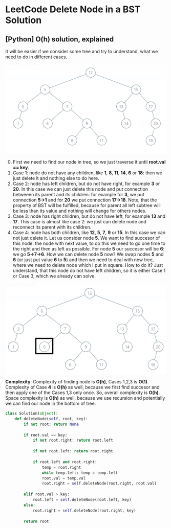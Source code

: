 # LeetCode Delete Node in a BST Solution 

## [Python] O(h) solution, explained

It will be easier if we consider some tree and try to understand, what we need to do in different cases.

![sol1](images/sol1.png)

0. First we need to find our node in tree, so we just traverse it until **root.val == key**.
1. Case 1: node do not have any children, like **1**, **8**, **11**, **14**, **6** or **18**: then we just delete it and nothing else to do here.
2. Case 2: node has left children, but do not have right, for example **3** or **20**. In this case we can just delete this node and put connection betweeen its parent and its children: for example for **3**, we put connection **5->1** and for **20** we put connection **17->18**. Note, that the property of BST will be fulfilled, because for parent all left subtree will be less than its value and nothing will change for others nodes.
3. Case 3: node has right children, but do not have left, for example **13** and **17**. This case is almost like case 2: we just can delete node and reconnect its parent with its children.
4. Case 4: node has both children, like **12**, **5**, **7**, **9** or **15**. In this case we can not just delete it. Let us consider node **5**. We want to find succesor of this node: the node with next value, to do this we need to go one time to the right and then as left as possible. For node **5** our succesor will be **6**: we go **5->7->6**. How we can delete node **5** now? We swap nodes **5** and **6** (or just put value **6** to **5**) and then we need to deal with new tree, where we need to delete node which I put in square. How to do it? Just understand, that this node do not have left children, so it is either Case 1 or Case 3, which we already can solve.

![sol2](images/sol2.png)

**Complexity**: Complexity of finding node is **O(h)**, Cases 1,2,3 is **O(1)**. Complexity of Case **4** is **O(h)** as well, because we first find succesor and then apply one of the Cases 1,3 only once. So, overall complexity is **O(h)**. Space complexity is **O(h)** as well, because we use recursion and potentially we can find our node in the bottom of tree.
```python
class Solution(object):
    def deleteNode(self, root, key):
        if not root: return None
        
        if root.val == key:
            if not root.right: return root.left
            
            if not root.left: return root.right
            
            if root.left and root.right:
                temp = root.right
                while temp.left: temp = temp.left
                root.val = temp.val
                root.right = self.deleteNode(root.right, root.val)

        elif root.val > key:
            root.left = self.deleteNode(root.left, key)
        else:
            root.right = self.deleteNode(root.right, key)
            
        return root
```

